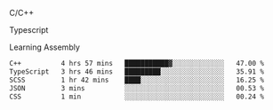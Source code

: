 <p>C/C++</p>
<p> Typescript</p>
<p>Learning Assembly</p>

<!--START_SECTION:waka-->

```txt
C++          4 hrs 57 mins   ███████████▓░░░░░░░░░░░░░   47.00 %
TypeScript   3 hrs 46 mins   █████████░░░░░░░░░░░░░░░░   35.91 %
SCSS         1 hr 42 mins    ████░░░░░░░░░░░░░░░░░░░░░   16.25 %
JSON         3 mins          ░░░░░░░░░░░░░░░░░░░░░░░░░   00.53 %
CSS          1 min           ░░░░░░░░░░░░░░░░░░░░░░░░░   00.24 %
```

<!--END_SECTION:waka-->

